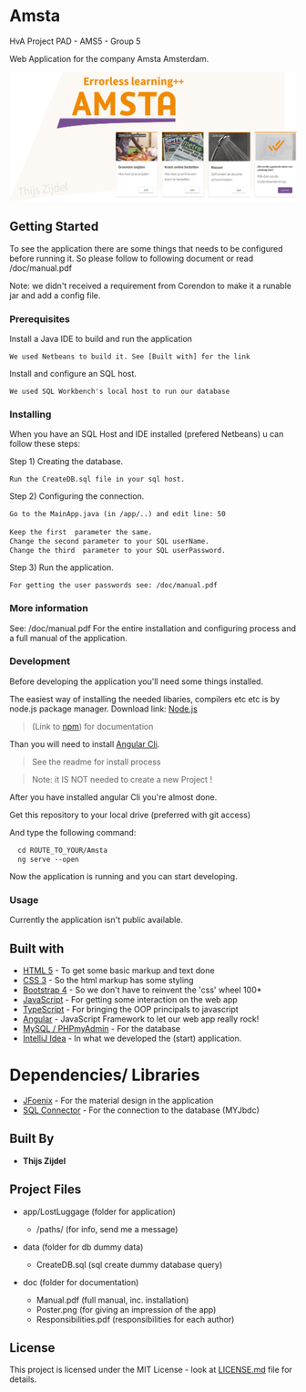 # Amsta
HvA Project PAD - AMS5 - Group 5

Web Application for the company Amsta Amsterdam.

![alt text](hero.png)

## Getting Started

To see the application there are some things that needs to be configured before running it.
So please follow to following document or read /doc/manual.pdf

Note: we didn't received a requirement from Corendon to make it a runable jar and add a config file.


### Prerequisites

Install a Java IDE to build and run the application

```
We used Netbeans to build it. See [Built with] for the link
```

Install and configure an SQL host.

```
We used SQL Workbench's local host to run our database
```




### Installing
When you have an SQL Host and IDE installed (prefered Netbeans) u can follow these steps:

Step 1) Creating the database.

```
Run the CreateDB.sql file in your sql host.
```

Step 2) Configuring the connection.

```
Go to the MainApp.java (in /app/..) and edit line: 50

Keep the first  parameter the same. 
Change the second parameter to your SQL userName.
Change the third  parameter to your SQL userPassword.
```


Step 3) Run the application.

```
For getting the user passwords see: /doc/manual.pdf 
```



### More information

See: /doc/manual.pdf 
For the entire installation and configuring process and a full manual of the application.




### Development
Before developing the application you'll need some things installed.

The easiest way of installing the needed libaries, compilers etc etc is by node.js package manager. Download link:
[Node.js](https://nodejs.org/en/) 

>(Link to [npm](https://www.npmjs.com)) for documentation


Than you will need to install [Angular Cli](https://github.com/angular/angular-cli).
 > See the readme for install process 
 
 > Note: it IS NOT needed to create a new Project !

After you have installed angular Cli you're almost done.

Get this repository to your local drive (preferred with git access)

And type the following command:

```text
  cd ROUTE_TO_YOUR/Amsta
  ng serve --open
```

Now the application is running and you can start developing.




### Usage
Currently the application isn't public available.





## Built with 
* [HTML 5](https://www.w3schools.com/html/) - To get some basic markup and text done
* [CSS 3](https://www.w3schools.com/css/) - So the html markup has some styling
* [Bootstrap 4](https://v4-alpha.getbootstrap.com) - So we don't have to reinvent the 'css' wheel 100*
* [JavaScript](https://www.javascript.com) - For getting some interaction on the web app
* [TypeScript](https://www.typescriptlang.org/index.html) - For bringing the OOP principals to javascript 
* [Angular](https://angular.io) - JavaScript Framework to let our web app really rock! 
* [MySQL / PHPmyAdmin](https://www.mysql.com/) - For the database 
* [IntelliJ Idea](https://www.jetbrains.com/idea/) - In what we developed the (start) application.

# Dependencies/ Libraries 
* [JFoenix](http://www.jfoenix.com/) - For the material design in the application
* [SQL Connector](http://www.jfoenix.com/) - For the connection to the database (MYJbdc)



## Built By

* **Thijs Zijdel** 


## Project Files
- app/LostLuggage			(folder for application)
	- /paths/ 				(for info, send me a message)				

- data 						(folder for db dummy data)
	- CreateDB.sql 			(sql create dummy database query)


- doc 						(folder for documentation)
	- Manual.pdf 			(full manual, inc. installation)
  	- Poster.png  			(for giving an impression of the app)
   	- Responsibilities.pdf 	(responsibilities for each author)
		


## License

This project is licensed under the MIT License - look at [LICENSE.md](LICENSE.md) file for details.
